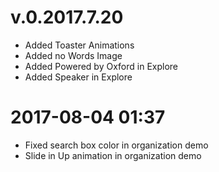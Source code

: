 # v.0.2017.7.20

* Added Toaster Animations
* Added no Words Image
* Added Powered by Oxford in Explore
* Added Speaker in Explore

# 2017-08-04 01:37

* Fixed search box color in organization demo
* Slide in Up animation in organization demo

